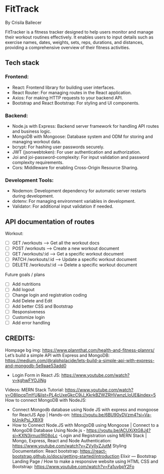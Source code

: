 # FitTrack
By Crisila Ballecer

FitTracker is a fitness tracker designed to help users monitor and manage their workout routines effectively. It enables users to input details such as exercise names, dates, weights, sets, reps, durations, and distances, providing a comprehensive overview of their fitness activities.


## Tech stack
### Frontend:

- React: Frontend library for building user interfaces.
- React Router: For managing routes in the React application.
- Axios: For making HTTP requests to your backend API.
- Bootstrap and React Bootstrap: For styling and UI components.

### Backend:
- Node.js with Express: Backend server framework for handling API routes and business logic.
- MongoDB with Mongoose: Database system and ODM for storing and managing workout data.
- bcrypt: For hashing user passwords securely.
- JWT (jsonwebtoken): For user authentication and authorization.
- Joi and joi-password-complexity: For input validation and password complexity requirements.
- Cors: Middleware for enabling Cross-Origin Resource Sharing.


### Development Tools:
- Nodemon: Development dependency for automatic server restarts during development.
- dotenv: For managing environment variables in development.
- Validator: For additional input validation if needed.


## API documentation of routes
Workout:
- [ ] GET /workouts --> Get all the workout docs
- [ ] POST /workouts --> Create a new workout document
- [ ] GET /workouts/:id --> Get a specific workout document
- [ ] PATCH /workouts/:id --> Update a specific workout document
- [ ] DELETE /workouts/:id --> Delete a specific workout document

Future goals / plans
- [ ] Add nutritions
- [ ] Add logout
- [ ] Change login and registration coding
- [ ] Add Delete and Edit
- [ ] Add better CSS and Bootstrap
- [ ] Responsiveness
- [ ] Customize login
- [ ] Add error handling

## CREDITS:
Hompage bg img: https://www.plannthat.com/health-and-fitness-plannrs/
Let’s build a simple API with Express and MongoDB: https://medium.com/@ralphplacide/lets-build-a-simple-api-with-express-and-mongodb-5e9aae53add0
- Login Form in React JS: https://www.youtube.com/watch?v=kghwFYOJiNg

Videos:
MERN Stack Tutorial: https://www.youtube.com/watch?v=O8IipcpTmYU&list=PL4cUxeGkcC9iJ_KkrkBZWZRHVwnzLIoUE&index=5
How to connect MongoDB with NodeJS:
- Connect Mongodb database using Node JS with express and mongoose for ReactJS App | Hands-on: https://youtu.be/6BU90yDVzm4?si=Va-bUnjkPsj_XBX9
- How to Connect Node.JS with MongoDB using Mongoose | Connect to a MongoDB Database Using Node.js - https://youtu.be/ACUXjXtG8J4?si=KXN3jrnuo1R08oLc
-Login and Registration using MERN Stack | Mongo, Express, React and Node Authentication: https://www.youtube.com/watch?v=ZVyIIyZJutM
Styling Documentation:
React bootstrap: https://react-bootstrap.github.io/docs/getting-started/introduction
Elixir — Bootstrap Landing Page / How to make a responsive website using HTML CSS and Bootstrap: https://www.youtube.com/watch?v=Fa1uybpY2Fo
